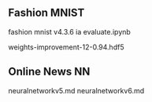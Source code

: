 ## Fashion MNIST
fashion mnist v4.3.6 ia evaluate.ipynb

weights-improvement-12-0.94.hdf5

## Online News NN
neuralnetworkv5.md
neuralnetworkv6.md
